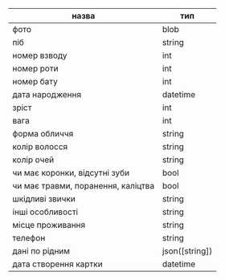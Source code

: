 
| назва                              | тип            |
| ---------------------------------- | -------------- |
| фото                               | blob           |
| піб                                | string         |
| номер взводу                       | int            |
| номер роти                         | int            |
| номер бату                         | int            |
| дата народження                    | datetime       |
| зріст                              | int            |
| вага                               | int            |
| форма обличчя                      | string         |
| колір волосся                      | string         |
| колір очей                         | string         |
| чи має коронки, відсутні зуби      | bool           |
| чи має травми, поранення, каліцтва | bool           |
| шкідливі звички                    | string         |
| інші особливості                   | string         |
| місце проживання                   | string         |
| телефон                            | string         |
| дані по рідним                     | json([string]) |
| дата створення картки              | datetime       |
